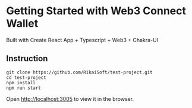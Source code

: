 # Getting Started with Web3 Connect Wallet

Built with Create React App + Typescript + Web3 + Chakra-UI

## Instruction

```
git clone https://github.com/RikaiSoft/test-project.git
cd test-project
npm install
npm run start
```
Open [http://localhost:3005](http://localhost:3005) to view it in the browser.
